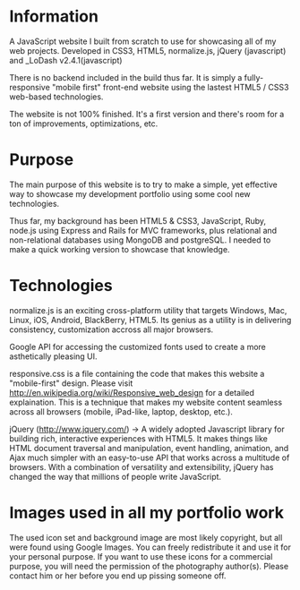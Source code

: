 Information
===============================

A JavaScript website I built from scratch to use for showcasing all of my web projects. Developed in CSS3,
HTML5, normalize.js, jQuery (javascript) and _LoDash v2.4.1(javascript)

There is no backend included in the build thus far. It is simply a fully-responsive
"mobile first" front-end website using the lastest HTML5 / CSS3 web-based 
technologies.

The website is not 100% finished. It's a first version and there's room for a ton of improvements,
optimizations, etc. 

Purpose
===============================
The main purpose of this website is to try to make a simple, yet effective
way to showcase my development portfolio using some cool new technologies.

Thus far, my background has been HTML5 & CSS3, JavaScript, Ruby, node.js 
using Express and Rails for MVC frameworks, plus relational and non-relational
databases using MongoDB and postgreSQL. I needed to make a quick
working version to showcase that knowledge.

Technologies
==============================
normalize.js is an exciting cross-platform utility that targets Windows, Mac, 
Linux, iOS, Android, BlackBerry, HTML5. Its genius as a utility is in delivering consistency,
customization accross all major browsers.

Google API for accessing the customized fonts used to create a more
asthetically pleasing UI.

responsive.css is a file containing the code that makes this website
a "mobile-first" design. Please visit http://en.wikipedia.org/wiki/Responsive_web_design
for a detailed explaination. This is a technique that makes my website content 
seamless across all browsers (mobile, iPad-like, laptop, desktop, etc.). 

jQuery (http://www.jquery.com/) → A widely adopted Javascript library
for building rich, interactive experiences with HTML5.
It makes things like HTML document traversal and manipulation, event
handling, animation, and Ajax much simpler with an easy-to-use API that
works across a multitude of browsers. With a combination of versatility
and extensibility, jQuery has changed the way that millions of people
write JavaScript.

Images used in all my portfolio work
=======================================
The used icon set and background image are most likely copyright, but
all were found using Google Images.
You can freely redistribute it and use it for your personal purpose. If
you want to use these icons for a commercial purpose, you will need the
permission of the photography author(s).
Please contact him or her before you end up pissing someone off.

